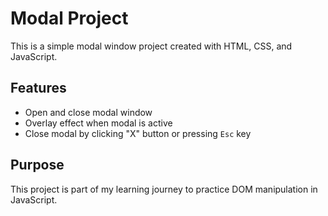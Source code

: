 # Modal Project

This is a simple modal window project created with HTML, CSS, and JavaScript.

## Features
- Open and close modal window
- Overlay effect when modal is active
- Close modal by clicking "X" button or pressing `Esc` key

## Purpose
This project is part of my learning journey to practice DOM manipulation in JavaScript.
